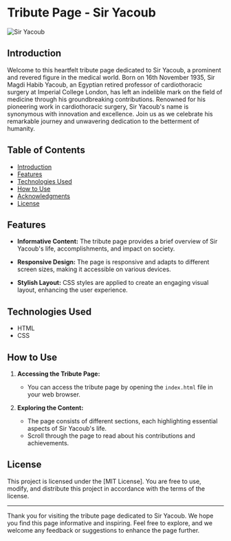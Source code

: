 # Tribute Page - Sir Yacoub

![Sir Yacoub](https://raw.githubusercontent.com/abdulrahmanfiala/sir-magdi-yacoub-tribute-page/main/images/screenshot-of-the-tribute-page.png)

## Introduction

Welcome to this heartfelt tribute page dedicated to Sir Yacoub, a prominent and revered figure in the medical world. Born on 16th November 1935, Sir Magdi Habib Yacoub, an Egyptian retired professor of cardiothoracic surgery at Imperial College London, has left an indelible mark on the field of medicine through his groundbreaking contributions. Renowned for his pioneering work in cardiothoracic surgery, Sir Yacoub's name is synonymous with innovation and excellence. Join us as we celebrate his remarkable journey and unwavering dedication to the betterment of humanity.

## Table of Contents

- [Introduction](#introduction)
- [Features](#features)
- [Technologies Used](#technologies-used)
- [How to Use](#how-to-use)
- [Acknowledgments](#acknowledgments)
- [License](#license)

## Features

- **Informative Content:** The tribute page provides a brief overview of Sir Yacoub's life, accomplishments, and impact on society.

- **Responsive Design:** The page is responsive and adapts to different screen sizes, making it accessible on various devices.

- **Stylish Layout:** CSS styles are applied to create an engaging visual layout, enhancing the user experience.

## Technologies Used

- HTML
- CSS

## How to Use

1. **Accessing the Tribute Page:**

   - You can access the tribute page by opening the `index.html` file in your web browser.

2. **Exploring the Content:**
   - The page consists of different sections, each highlighting essential aspects of Sir Yacoub's life.
   - Scroll through the page to read about his contributions and achievements.

## License

This project is licensed under the [MIT License]. You are free to use, modify, and distribute this project in accordance with the terms of the license.

---

Thank you for visiting the tribute page dedicated to Sir Yacoub. We hope you find this page informative and inspiring. Feel free to explore, and we welcome any feedback or suggestions to enhance the page further.
